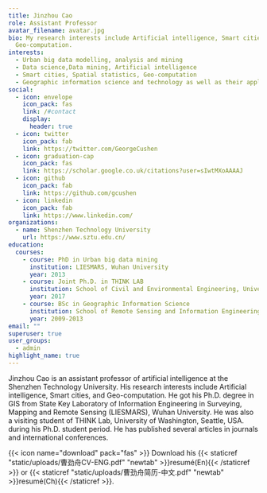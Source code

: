 ```yaml
---
title: Jinzhou Cao
role: Assistant Professor
avatar_filename: avatar.jpg
bio: My research interests include Artificial intelligence, Smart cities,
  Geo-computation.
interests:
  - Urban big data modelling, analysis and mining
  - Data science,Data mining, Artificial intelligence
  - Smart cities, Spatial statistics, Geo-computation
  - Geographic information science and technology as well as their applications
social:
  - icon: envelope
    icon_pack: fas
    link: /#contact
    display:
      header: true
  - icon: twitter
    icon_pack: fab
    link: https://twitter.com/GeorgeCushen
  - icon: graduation-cap
    icon_pack: fas
    link: https://scholar.google.co.uk/citations?user=sIwtMXoAAAAJ
  - icon: github
    icon_pack: fab
    link: https://github.com/gcushen
  - icon: linkedin
    icon_pack: fab
    link: https://www.linkedin.com/
organizations:
  - name: Shenzhen Technology University
    url: https://www.sztu.edu.cn/
education:
  courses:
    - course: PhD in Urban big data mining
      institution: LIESMARS, Wuhan University
      year: 2013
    - course: Joint Ph.D. in THINK LAB
      institution: School of Civil and Environmental Engineering, University of Washington
      year: 2017
    - course: BSc in Geographic Information Science
      institution: School of Remote Sensing and Information Engineering, Wuhan University
      year: 2009-2013
email: ""
superuser: true
user_groups:
  - admin
highlight_name: true
---
```

Jinzhou Cao is an assistant professor of artificial intelligence at the Shenzhen Technology University. His research interests include Artificial intelligence, Smart cities, and Geo-computation. He got his Ph.D. degree in GIS from State Key Laboratory of Information Engineering in Surveying, Mapping and Remote Sensing (LIESMARS), Wuhan University. He was also a visiting student of THINK Lab, University of Washington, Seattle, USA. during his Ph.D. student period. He has published several articles in journals and international conferences.

{{< icon name="download" pack="fas" >}} Download his {{< staticref "static/uploads/曹劲舟CV-ENG.pdf" "newtab" >}}resumé(En){{< /staticref >}} or {{< staticref "static/uploads/曹劲舟简历-中文.pdf" "newtab" >}}resumé(Ch){{< /staticref >}}.
